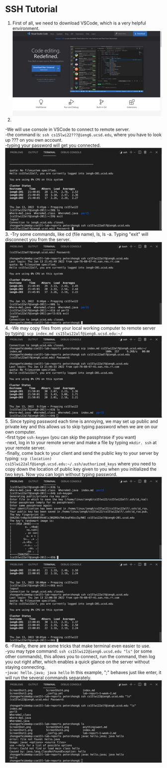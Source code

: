 # SSH Tutorial
1. First of all, we need to download VSCode, which is a very helpful environment.
![Image](ScreenShot1.png)
2. 
-We will use console in VSCode to connect to remote server.  
-the command is: `ssh cs15lwi22???@ieng6.ucsd.edu`, where you have to look up ??? on you own account.  
-typing your password will get you connected.
![Image](ScreenShot2.png)
3. 
-Try some commands, like cd (file name), ls, ls -a. Typing "exit" will disconnect you from the server.
![Image](ScreenShot3.png)
4. 
-We may copy files from your local working computer to remote server by typing: `scp index.md cs15lwi22alf@ieng6.ucsd.edu:~/`
![Image](ScreenShot4.png)
5. 
Since typing password each time is annoying, we may set up public and private key and this allows us to skip typing password when we are on our own computer.  
-first type `ssh-keygen` (you can skip the passphrase if you want)  
-next, log in to your remote server and make a file by typing `mkdir. ssh` at your remote server.  
-finally, come back to your client and send the public key to your server by typing: `scp (location) cs15lwi22alf@ieng6.ucsd.edu:~/.ssh/authorized_keys`
where you need to copy down the location of public key given to you when you initialized the two keys. Now you can login without typing password.
![Image](ScreenShot5_1.png)
![Image](ScreenShot5_2.png)
6. 
-Finally, there are some tricks that make terminal even easier to use.  
-you may type command: `ssh cs15lwi22@ieng6.ucsd.edu "ls"` (or some other commands), this allows you to connect, run the command, then log you out right after, which enables a quick glance on the server without staying connecting.  
-`javac hello.java; java hello`
In this example, ";" behaves just like enter, it will run the several commands separately.
![Image](ScreenShot6.png)